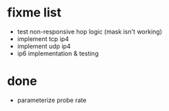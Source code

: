 # fixme list

 - test non-responsive hop logic (mask isn't working)
 - implement tcp ip4
 - implement udp ip4
 - ip6 implementation & testing

# done
 - parameterize probe rate

